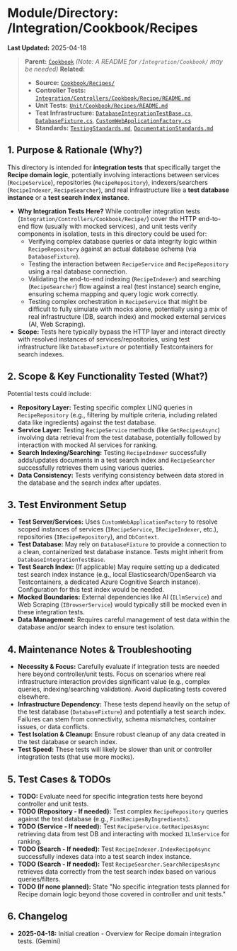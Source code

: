 # Module/Directory: /Integration/Cookbook/Recipes

**Last Updated:** 2025-04-18

> **Parent:** [`Cookbook`](../README.md)
> *(Note: A README for `/Integration/Cookbook/` may be needed)*
> **Related:**
> * **Source:** [`Cookbook/Recipes/`](../../../../Zarichney.Server/Cookbook/Recipes/)
> * **Controller Tests:** [`Integration/Controllers/Cookbook/Recipe/README.md`](../../Controllers/Cookbook/Recipe/README.md)
> * **Unit Tests:** [`Unit/Cookbook/Recipes/README.md`](../../../Unit/Cookbook/Recipes/README.md)
> * **Test Infrastructure:** [`DatabaseIntegrationTestBase.cs`](../../../Integration/DatabaseIntegrationTestBase.cs), [`DatabaseFixture.cs`](../../../Framework/Fixtures/DatabaseFixture.cs), [`CustomWebApplicationFactory.cs`](../../../Framework/Fixtures/CustomWebApplicationFactory.cs)
> * **Standards:** [`TestingStandards.md`](../../../../Docs/Standards/TestingStandards.md), [`DocumentationStandards.md`](../../../../Docs/Development/DocumentationStandards.md)

## 1. Purpose & Rationale (Why?)

This directory is intended for **integration tests** that specifically target the **Recipe domain logic**, potentially involving interactions between services (`RecipeService`), repositories (`RecipeRepository`), indexers/searchers (`RecipeIndexer`, `RecipeSearcher`), and real infrastructure like a **test database instance** or a **test search index instance**.

* **Why Integration Tests Here?** While controller integration tests (`Integration/Controllers/Cookbook/Recipe/`) cover the HTTP end-to-end flow (usually with mocked services), and unit tests verify components in isolation, tests in this directory could be used for:
    * Verifying complex database queries or data integrity logic within `RecipeRepository` against an actual database schema (via `DatabaseFixture`).
    * Testing the interaction between `RecipeService` and `RecipeRepository` using a real database connection.
    * Validating the end-to-end indexing (`RecipeIndexer`) and searching (`RecipeSearcher`) flow against a real (test instance) search engine, ensuring schema mapping and query logic work correctly.
    * Testing complex orchestration in `RecipeService` that might be difficult to fully simulate with mocks alone, potentially using a mix of real infrastructure (DB, search index) and mocked external services (AI, Web Scraping).
* **Scope:** Tests here typically bypass the HTTP layer and interact directly with resolved instances of services/repositories, using test infrastructure like `DatabaseFixture` or potentially Testcontainers for search indexes.

## 2. Scope & Key Functionality Tested (What?)

Potential tests could include:

* **Repository Layer:** Testing specific complex LINQ queries in `RecipeRepository` (e.g., filtering by multiple criteria, including related data like ingredients) against the test database.
* **Service Layer:** Testing `RecipeService` methods (like `GetRecipesAsync`) involving data retrieval from the test database, potentially followed by interaction with mocked AI services for ranking.
* **Search Indexing/Searching:** Testing `RecipeIndexer` successfully adds/updates documents in a test search index and `RecipeSearcher` successfully retrieves them using various queries.
* **Data Consistency:** Tests verifying consistency between data stored in the database and the search index after updates.

## 3. Test Environment Setup

* **Test Server/Services:** Uses `CustomWebApplicationFactory` to resolve scoped instances of services (`IRecipeService`, `IRecipeIndexer`, etc.), repositories (`IRecipeRepository`), and `DbContext`.
* **Test Database:** May rely on `DatabaseFixture` to provide a connection to a clean, containerized test database instance. Tests might inherit from `DatabaseIntegrationTestBase`.
* **Test Search Index:** (If applicable) May require setting up a dedicated test search index instance (e.g., local Elasticsearch/OpenSearch via Testcontainers, a dedicated Azure Cognitive Search instance). Configuration for this test index would be needed.
* **Mocked Boundaries:** External dependencies like AI (`ILlmService`) and Web Scraping (`IBrowserService`) would typically still be mocked even in these integration tests.
* **Data Management:** Requires careful management of test data within the database and/or search index to ensure test isolation.

## 4. Maintenance Notes & Troubleshooting

* **Necessity & Focus:** Carefully evaluate if integration tests are needed here beyond controller/unit tests. Focus on scenarios where real infrastructure interaction provides significant value (e.g., complex queries, indexing/searching validation). Avoid duplicating tests covered elsewhere.
* **Infrastructure Dependency:** These tests depend heavily on the setup of the test database (`DatabaseFixture`) and potentially a test search index. Failures can stem from connectivity, schema mismatches, container issues, or data conflicts.
* **Test Isolation & Cleanup:** Ensure robust cleanup of any data created in the test database or search index.
* **Test Speed:** These tests will likely be slower than unit or controller integration tests (that use more mocks).

## 5. Test Cases & TODOs

* **TODO:** Evaluate need for specific integration tests here beyond controller and unit tests.
* **TODO (Repository - If needed):** Test complex `RecipeRepository` queries against the test database (e.g., `FindRecipesByIngredients`).
* **TODO (Service - If needed):** Test `RecipeService.GetRecipesAsync` retrieving data from test DB and interacting with mocked `ILlmService` for ranking.
* **TODO (Search - If needed):** Test `RecipeIndexer.IndexRecipeAsync` successfully indexes data into a test search index instance.
* **TODO (Search - If needed):** Test `RecipeSearcher.SearchRecipesAsync` retrieves data correctly from the test search index based on various queries/filters.
* **TODO (If none planned):** State "No specific integration tests planned for Recipe domain logic beyond those covered in controller and unit tests."

## 6. Changelog

* **2025-04-18:** Initial creation - Overview for Recipe domain integration tests. (Gemini)

